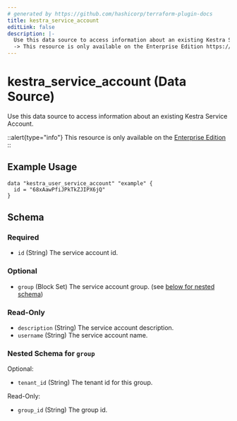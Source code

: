 ```yaml
---
# generated by https://github.com/hashicorp/terraform-plugin-docs
title: kestra_service_account
editLink: false
description: |-
  Use this data source to access information about an existing Kestra Service Account.
  -> This resource is only available on the Enterprise Edition https://kestra.io/enterprise
---
```


# kestra_service_account (Data Source)

Use this data source to access information about an existing Kestra Service Account.

::alert{type="info"}
This resource is only available on the [Enterprise Edition](https://kestra.io/enterprise)
::

## Example Usage

```hcl
data "kestra_user_service_account" "example" {
  id = "68xAawPfiJPkTkZJIPX6jQ"
}
```

<!-- schema generated by tfplugindocs -->
## Schema

### Required

- `id` (String) The service account id.

### Optional

- `group` (Block Set) The service account group. (see [below for nested schema](#nestedblock--group))

### Read-Only

- `description` (String) The service account description.
- `username` (String) The service account name.

<a id="nestedblock--group"></a>
### Nested Schema for `group`

Optional:

- `tenant_id` (String) The tenant id for this group.

Read-Only:

- `group_id` (String) The group id.
